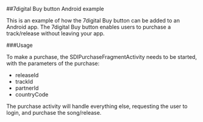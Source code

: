 ##7digital Buy button Android example

This is an example of how the 7digital Buy button can be added to an Android app.
The 7digital Buy button enables users to purchase a track/release without leaving your app.

###Usage
 
To make a purchase, the SDIPurchaseFragmentActivity needs to be started, with the parameters of the purchase:

 - releaseId
 - trackId
 - partnerId
 - countryCode
 
 The purchase activity will handle everything else, requesting the user to login, and purchase the song/release.
